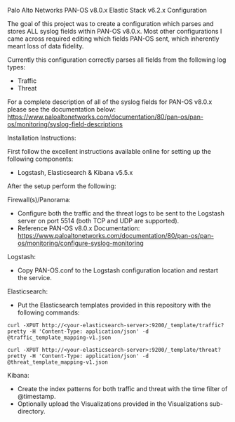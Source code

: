 Palo Alto Networks PAN-OS v8.0.x Elastic Stack v6.2.x Configuration

The goal of this project was to create a configuration which parses and stores ALL syslog fields within PAN-OS v8.0.x. Most other configurations I came across required editing which fields PAN-OS sent, which inherently meant loss of data fidelity.

Currently this configuration correctly parses all fields from the following log types:
- Traffic
- Threat

For a complete description of all of the syslog fields for PAN-OS v8.0.x please see the documentation below:
https://www.paloaltonetworks.com/documentation/80/pan-os/pan-os/monitoring/syslog-field-descriptions

Installation Instructions:

First follow the excellent instructions available online for setting up the following components:
- Logstash, Elasticsearch & Kibana v5.5.x

After the setup perform the following:

Firewall(s)/Panorama: 
- Configure both the traffic and the threat logs to be sent to the Logstash server on port 5514 (both TCP and UDP are supported). 
- Reference PAN-OS v8.0.x Documentation: https://www.paloaltonetworks.com/documentation/80/pan-os/pan-os/monitoring/configure-syslog-monitoring

Logstash:
- Copy PAN-OS.conf to the Logstash configuration location and restart the service.

Elasticsearch:
- Put the Elasticsearch templates provided in this repository with the following commands:

`curl -XPUT http://<your-elasticsearch-server>:9200/_template/traffic?pretty -H 'Content-Type: application/json' -d @traffic_template_mapping-v1.json`

`curl -XPUT http://<your-elasticsearch-server>:9200/_template/threat?pretty -H 'Content-Type: application/json' -d @threat_template_mapping-v1.json`

Kibana:
- Create the index patterns for both traffic and threat with the time filter of @timestamp.
- Optionally upload the Visualizations provided in the Visualizations sub-directory.
